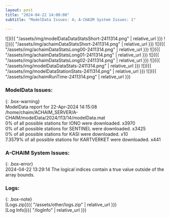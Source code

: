 ```yaml
---
layout: post
title: "2024-04-22 14:00:00"
subtitle: "ModelData Issues: 4; A-CHAIM System Issues: 1"

---
```


![]({{ "/assets/img/modelDataDataStatsShort-2411314.png" | relative_url }})
![]({{ "/assets/img/achaimDataStatsShort-2411314.png" | relative_url }})
![]({{ "/assets/img/achaimDataStatsLong00-2411314.png" | relative_url }})
![]({{ "/assets/img/achaimDataStatsLong01-2411314.png" | relative_url }})
![]({{ "/assets/img/achaimDataStatsLong02-2411314.png" | relative_url }})
![]({{ "/assets/img/modelDataDataStats-2411314.png" | relative_url }})
![]({{ "/assets/img/modelDataStationStats-2411314.png" | relative_url }})
![]({{ "/assets/img/achaimRunTime-2411314.png" | relative_url }})


### ModelData Issues:  
  
{: .box-warning}  
 ModelData report for 22-Apr-2024 14:15:08   
 /home/chaim/ACHAIM_SERVER/A-CHAIM/modelData/2024/113/14/modelData.mat   
 0% of all possible stations for IONO were downloaded. x3970   
 0% of all possible stations for SENTINEL were downloaded. x3425   
 0% of all possible stations for KASI were downloaded. x10   
 7.3579% of all possible stations for KARTVERKET were downloaded. x441   
  
### A-CHAIM System Issues:  
  
{: .box-error}  
2024-04-22 13:29:14 The logical indices contain a true value outside of the array bounds.  

### Logs:  
  
{: .box-note}  
[Logs.zip]({{ "/assets/other/logs.zip" | relative_url }})  
[Log Info]({{ "/logInfo" | relative_url }})  
